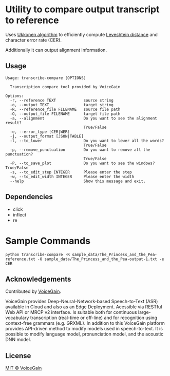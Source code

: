 # Utility to compare output transcript to reference

Uses [Ukkonen algorithm](https://www.sciencedirect.com/science/article/pii/S0019995885800462) to efficiently compute [Leveshtein distance](https://en.wikipedia.org/wiki/Levenshtein_distance) and character error rate (CER).

Additionally it can output alignment information.

## Usage

```
Usage: transcribe-compare [OPTIONS]

  Transcription compare tool provided by VoiceGain

Options:
  -r, --reference TEXT            source string
  -o, --output TEXT               target string
  -R, --reference_file FILENAME   source file path
  -O, --output_file FILENAME      target file path
  -a, --alignment                 Do you want to see the alignment result?
                                  True/False
  -e, --error_type [CER|WER]
  -j, --output_format [JSON|TABLE]
  -l, --to_lower                  Do you want to lower all the words?
                                  True/False
  -p, --remove_punctuation        Do you want to remove all the punctuation?
                                  True/False
  -P, --to_save_plot              Do you want to see the windows? True/False
  -s, --to_edit_step INTEGER      Please enter the step
  -w, --to_edit_width INTEGER     Please enter the width
  --help                          Show this message and exit.
  ```

## Dependencies

+ click
+ inflect
+ re

# Sample Commands

```
python transcribe-compare -R sample_data/The_Princess_and_the_Pea-reference.txt -O sample_data/The_Princess_and_the_Pea-output-1.txt -e CER
```

## Acknowledgements

Contributed by [VoiceGain](https://www.voicegain.ai).

VoiceGain provides Deep-Neural-Network-based Speech-to-Text (ASR) available in Cloud and also as an Edge Deployment.
Acessible via RESTful Web API or MRCP v2 interface.
Is suitable both for continuous large-vocabulary transcription (real-time or off-line) and for recognition using context-free grammars (e.g. GRXML).
In addition to this VoiceGain platform provides API-driven method to modify models used in speech-to-text. It is possible to modify language model, pronunciation model, and the acoustic DNN model.


## License

[MIT © VoiceGain](./LICENSE)
